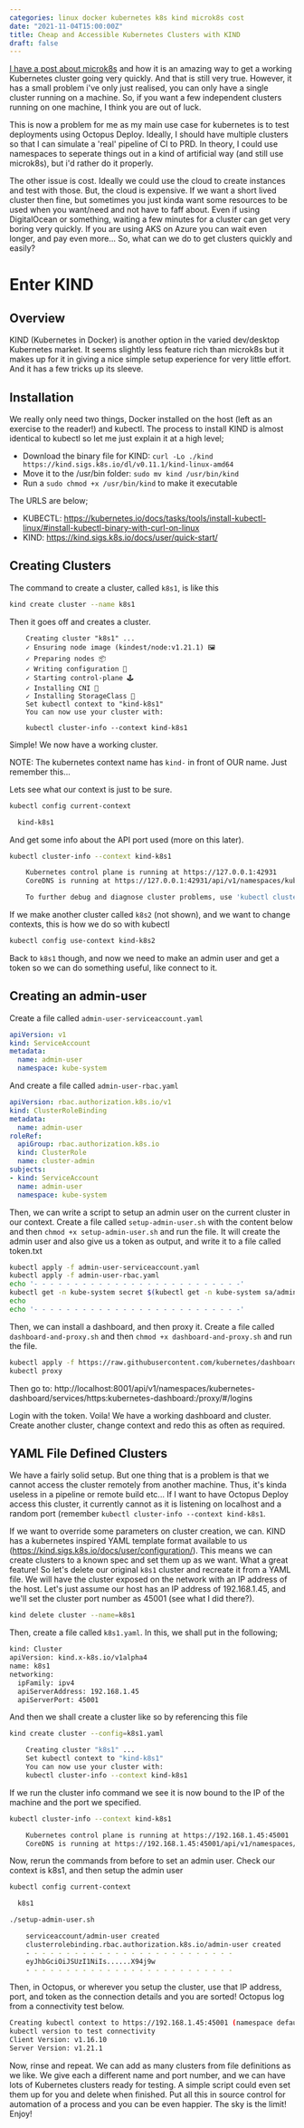 ```yaml
---
categories: linux docker kubernetes k8s kind microk8s cost
date: "2021-11-04T15:00:00Z"
title: Cheap and Accessible Kubernetes Clusters with KIND
draft: false
---
```


[I have a post about microk8s](https://www.rootisgod.com/2021/A-Quick-Guide-to-MicroK8S-And-Learning-Kubernetes/) and how it is an amazing way to get a working Kubernetes cluster going very quickly. And that is still very true. However, it has a small problem i've only just realised, you can only have a single cluster running on a machine. So, if you want a few independent clusters running on one machine, I think you are out of luck.

This is now a problem for me as my main use case for kubernetes is to test deployments using Octopus Deploy. Ideally, I should have multiple clusters so that I can simulate a 'real' pipeline of CI to PRD. In theory, I could use namespaces to seperate things out in a kind of artificial way (and still use microk8s), but i'd rather do it properly. 

The other issue is cost. Ideally we could use the cloud to create instances and test with those. But, the cloud is expensive. If we want a short lived cluster then fine, but sometimes you just kinda want some resources to be used when you want/need and not have to faff about. Even if using DigitalOcean or something, waiting a few minutes for a cluster can get very boring very quickly. If you are using AKS on Azure you can wait even longer, and pay even more... So, what can we do to get clusters quickly and easily?

# Enter KIND

## Overview 
KIND (Kubernetes in Docker) is another option in the varied dev/desktop Kubernetes market. It seems slightly less feature rich than microk8s but it makes up for it in giving a nice simple setup experience for very little effort. And it has a few tricks up its sleeve. 

## Installation

We really only need two things, Docker installed on the host (left as an exercise to the reader!) and kubectl. The process to install KIND is almost identical to kubectl so let me just explain it at a high level;
- Download the binary file for KIND: ```curl -Lo ./kind https://kind.sigs.k8s.io/dl/v0.11.1/kind-linux-amd64```
- Move it to the /usr/bin folder: ```sudo mv kind /usr/bin/kind```
- Run a ```sudo chmod +x /usr/bin/kind``` to make it executable

The URLS are below;

- KUBECTL: https://kubernetes.io/docs/tasks/tools/install-kubectl-linux/#install-kubectl-binary-with-curl-on-linux
- KIND: https://kind.sigs.k8s.io/docs/user/quick-start/


## Creating Clusters

The command to create a cluster, called ```k8s1```, is like this

```bash
kind create cluster --name k8s1
```

Then it goes off and creates a cluster.

```
    Creating cluster "k8s1" ...
    ✓ Ensuring node image (kindest/node:v1.21.1) 🖼
    ✓ Preparing nodes 📦  
    ✓ Writing configuration 📜 
    ✓ Starting control-plane 🕹️ 
    ✓ Installing CNI 🔌 
    ✓ Installing StorageClass 💾 
    Set kubectl context to "kind-k8s1"
    You can now use your cluster with:

    kubectl cluster-info --context kind-k8s1
```

Simple! We now have a working cluster.

NOTE: The kubernetes context name has ```kind-``` in front of OUR name. Just remember this...

Lets see what our context is just to be sure. 

```bash
kubectl config current-context

  kind-k8s1
```

And get some info about the API port used (more on this later).

```bash
kubectl cluster-info --context kind-k8s1

    Kubernetes control plane is running at https://127.0.0.1:42931
    CoreDNS is running at https://127.0.0.1:42931/api/v1/namespaces/kube-system/services/kube-dns:dns/proxy

    To further debug and diagnose cluster problems, use 'kubectl cluster-info dump'.
```

If we make another cluster called ```k8s2``` (not shown), and we want to change contexts, this is how we do so with kubectl

```bash
kubectl config use-context kind-k8s2
```

Back to ```k8s1``` though, and now we need to make an admin user and get a token so we can do something useful, like connect to it.

## Creating an admin-user

Create a file called ```admin-user-serviceaccount.yaml```

```yaml
apiVersion: v1
kind: ServiceAccount
metadata:
  name: admin-user
  namespace: kube-system
```

And create a file called ```admin-user-rbac.yaml```

```yaml
apiVersion: rbac.authorization.k8s.io/v1
kind: ClusterRoleBinding
metadata:
  name: admin-user
roleRef:
  apiGroup: rbac.authorization.k8s.io
  kind: ClusterRole
  name: cluster-admin
subjects:
- kind: ServiceAccount
  name: admin-user
  namespace: kube-system
```

Then, we can write a script to setup an admin user on the current cluster in our context. Create a file called ```setup-admin-user.sh``` with the content below and then ```chmod +x setup-admin-user.sh``` and run the file. It will create the admin user and also give us a token as output, and write it to a file called token.txt

```bash
kubectl apply -f admin-user-serviceaccount.yaml
kubectl apply -f admin-user-rbac.yaml
echo '- - - - - - - - - - - - - - - - - - - - - - - - - -'
kubectl get -n kube-system secret $(kubectl get -n kube-system sa/admin-user -o jsonpath="{.secrets[0].name}") -o go-template="{{.data.token | base64decode}}" | tee token.txt
echo
echo '- - - - - - - - - - - - - - - - - - - - - - - - - -'
```

Then, we can install a dashboard, and then proxy it. Create a file called ```dashboard-and-proxy.sh``` and then ```chmod +x dashboard-and-proxy.sh``` and run the file.

```bash
kubectl apply -f https://raw.githubusercontent.com/kubernetes/dashboard/v2.3.1/aio/deploy/recommended.yaml
kubectl proxy
```

Then go to: http://localhost:8001/api/v1/namespaces/kubernetes-dashboard/services/https:kubernetes-dashboard:/proxy/#/logins

Login with the token. Voila! We have a working dashboard and cluster. Create another cluster, change context and redo this as often as required.

## YAML File Defined Clusters

We have a fairly solid setup. But one thing that is a problem is that we cannot access the cluster remotely from another machine. Thus, it's kinda useless in a pipeline or remote build etc... If I want to have Octopus Deploy access this cluster, it currently cannot as it is listening on localhost and a random port (remember ```kubectl cluster-info --context kind-k8s1```.

If we want to override some parameters on cluster creation, we can. KIND has a kubernetes inspired YAML template format available to us (https://kind.sigs.k8s.io/docs/user/configuration/). This means we can create clusters to a known spec and set them up as we want. What a great feature! So let's delete our original ```k8s1``` cluster and recreate it from a YAML file. We will have the cluster exposed on the network with an IP address of the host. Let's just assume our host has an IP address of 192.168.1.45, and we'll set the cluster port number as 45001 (see what I did there?).

```bash
kind delete cluster --name=k8s1
```

Then, create a file called ```k8s1.yaml```. In  this, we shall put in the following;

```bash
kind: Cluster
apiVersion: kind.x-k8s.io/v1alpha4
name: k8s1         
networking:
  ipFamily: ipv4
  apiServerAddress: 192.168.1.45
  apiServerPort: 45001
```

And then we shall create a cluster like so by referencing this file

```bash
kind create cluster --config=k8s1.yaml

    Creating cluster "k8s1" ...
    Set kubectl context to "kind-k8s1"
    You can now use your cluster with:
    kubectl cluster-info --context kind-k8s1
```

If we run the cluster info command we see it is now bound to the IP of the machine and the port we specified.

```bash
kubectl cluster-info --context kind-k8s1

    Kubernetes control plane is running at https://192.168.1.45:45001
    CoreDNS is running at https://192.168.1.45:45001/api/v1/namespaces/kube-system/services/kube-dns:dns/proxy
```

Now, rerun the commands from before to set an admin user. Check our context is k8s1, and then setup the admin user

```bash
kubectl config current-context

  k8s1

./setup-admin-user.sh

    serviceaccount/admin-user created
    clusterrolebinding.rbac.authorization.k8s.io/admin-user created
    - - - - - - - - - - - - - - - - - - - - - - - - - -
    eyJhbGciOiJSUzI1NiIs......X94j9w
    - - - - - - - - - - - - - - - - - - - - - - - - - -
```

Then, in Octopus, or wherever you setup the cluster, use that IP address, port, and token as the connection details and you are sorted! Octopus log from a connectivity test below.
```bash
Creating kubectl context to https://192.168.1.45:45001 (namespace default) using a Token 
kubectl version to test connectivity 
Client Version: v1.16.10 
Server Version: v1.21.1 
```

Now, rinse and repeat. We can add as many clusters from file definitions as we like. We give each a different name and port number, and we can have lots of Kubernetes clusters ready for testing. A simple script could even set them up for you and delete when finished. Put all this in source control for automation of a process and you can be even happier. The sky is the limit! Enjoy!
